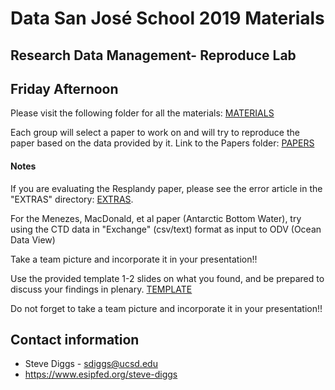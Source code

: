 # Data San José School 2019 Materials

## Research Data Management- Reproduce Lab
## Friday Afternoon

Please visit the following folder for all the materials: [MATERIALS](https://drive.google.com/drive/folders/1Z5o3NbO5k9fYW6lUuVHJg6wRzZddzlr1?usp=sharing)

Each group will select a paper to work on and will try to reproduce the paper based on the data provided by it. Link to the Papers folder: [PAPERS](https://drive.google.com/open?id=1KchioVj3ae3w0sBllBcvs-D-R07G5v9G)

#### Notes

If you are evaluating the Resplandy paper, please see the error article in the "EXTRAS" directory: [EXTRAS](https://drive.google.com/open?id=1kWvNs6-nGsN0awnGnslSg9wvUORFzbp8).  

For the Menezes, MacDonald, et al paper (Antarctic Bottom Water), try using the CTD data in "Exchange" (csv/text) format as input to ODV (Ocean Data View)

Take a team picture and incorporate it in your presentation!!

Use the provided template 1-2 slides on what you found, and be prepared to discuss your findings in plenary. [TEMPLATE](https://drive.google.com/open?id=133BPXiZS7WfRqWaRxwUNTfZT9BdDOduD)

Do not forget to take a team picture and incorporate it in your presentation!!

   
   
## Contact information

   * Steve Diggs - sdiggs@ucsd.edu 
   * https://www.esipfed.org/steve-diggs
